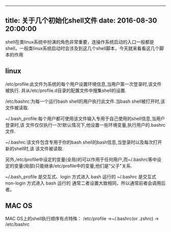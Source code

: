 
---
title: 关于几个初始化shell文件
date: 2016-08-30 20:00:00
---

shell在类linux系统中扮演的角色非常重要，连操作系统启动的入口一般都是shell，一般类linux系统启动时会涉及到这几个shell脚本，今天就来看看这几个脚本的作用


## linux
/etc/profile:此文件为系统的每个用户设置环境信息,当用户第一次登录时,该文件被执行. 并从/etc/profile.d目录的配置文件中搜集shell的设置. 

/etc/bashrc:为每一个运行bash shell的用户执行此文件.当bash shell被打开时,该文件被读取. 

\~/.bash\_profile:每个用户都可使用该文件输入专用于自己使用的shell信息,当用户登录时,该 文件仅仅执行一次!默认情况下,他设置一些环境变量,执行用户的.bashrc文件. 

\~/.bashrc:该文件包含专用于你的bash shell的bash信息,当登录时以及每次打开新的shell时,该 该文件被读取. 

另外,/etc/profile中设定的变量(全局)的可以作用于任何用户,而\~/.bashrc等中设定的变量(局部)只能继承/etc/profile中的变量,他们是"父子"关系. 

\~/.bash\_profile 是交互式、login 方式进入 bash 运行的 
\~/.bashrc 是交互式 non-login 方式进入 bash 运行的 
通常二者设置大致相同，所以通常前者会调用后者。 



## MAC OS

MAC OS上的shell执行顺序有点特殊：
/etc/profile -\>\~/.bashrc(or .zshrc) -\> /etc/bashrc

















